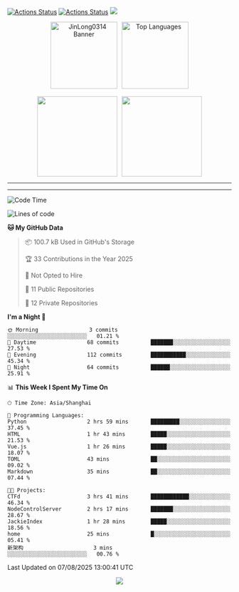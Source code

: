 [![Actions Status](https://github.com/JinLong0314/JinLong0314/workflows/wakatime-stats/badge.svg)](https://github.com/JinLong0314/JinLong0314/actions)
[![Actions Status](https://github.com/JinLong0314/JinLong0314/workflows/update-gh-activity-new/badge.svg)](https://github.com/JinLong0314/JinLong0314/actions)
![](https://visitor-badge-deno.deno.dev/JinLong0314.JinLong0314.svg)
<br>
 
<div align="center" style="display: flex; justify-content: center; align-items: center; gap: 10px;">
  <img src="https://socialify.git.ci/JinLong0314/JinLong0314/image?custom_language=Python&font=Inter&language=1&name=1&pattern=Plus" alt="JinLong0314 Banner" height="150"/>
  <img src="https://github-readme-stats.vercel.app/api/top-langs/?username=JinLong0314&hide_border=true" alt="Top Languages" height="150"/>
</div>

<br>

<div align="center" style="display: flex; justify-content: center; align-items: center; gap: 10px;">
  <img src="https://spotify-github-profile.kittinanx.com/api/view?uid=31afscsa66thkz2rxnganseg5i3a&cover_image=true&theme=default&show_offline=false&background_color=121212&interchange=true&bar_color=53b14f&bar_color_cover=true"  height="180"/>
  <img src="https://spotify-recently-played-readme.vercel.app/api?user=31afscsa66thkz2rxnganseg5i3a&count=5&width=600" height="180"/>
</div>


---

<!--START_SECTION:activity-->

<!--END_SECTION:activity-->

---

<!--START_SECTION:waka-->
![Code Time](http://img.shields.io/badge/Code%20Time-24%20hrs%2056%20mins-blue)

![Lines of code](https://img.shields.io/badge/From%20Hello%20World%20I%27ve%20Written-229.0%20thousand%20lines%20of%20code-blue)

**🐱 My GitHub Data** 

> 📦 100.7 kB Used in GitHub's Storage 
 > 
> 🏆 33 Contributions in the Year 2025
 > 
> 🚫 Not Opted to Hire
 > 
> 📜 11 Public Repositories 
 > 
> 🔑 12 Private Repositories 
 > 
**I'm a Night 🦉** 

```text
🌞 Morning                3 commits           ░░░░░░░░░░░░░░░░░░░░░░░░░   01.21 % 
🌆 Daytime                68 commits          ███████░░░░░░░░░░░░░░░░░░   27.53 % 
🌃 Evening                112 commits         ███████████░░░░░░░░░░░░░░   45.34 % 
🌙 Night                  64 commits          ██████░░░░░░░░░░░░░░░░░░░   25.91 % 
```


📊 **This Week I Spent My Time On** 

```text
🕑︎ Time Zone: Asia/Shanghai

💬 Programming Languages: 
Python                   2 hrs 59 mins       █████████░░░░░░░░░░░░░░░░   37.45 % 
HTML                     1 hr 43 mins        █████░░░░░░░░░░░░░░░░░░░░   21.53 % 
Vue.js                   1 hr 26 mins        █████░░░░░░░░░░░░░░░░░░░░   18.07 % 
TOML                     43 mins             ██░░░░░░░░░░░░░░░░░░░░░░░   09.02 % 
Markdown                 35 mins             ██░░░░░░░░░░░░░░░░░░░░░░░   07.44 % 

🐱‍💻 Projects: 
CTFd                     3 hrs 41 mins       ████████████░░░░░░░░░░░░░   46.34 % 
NodeControlServer        2 hrs 17 mins       ███████░░░░░░░░░░░░░░░░░░   28.67 % 
JackieIndex              1 hr 28 mins        █████░░░░░░░░░░░░░░░░░░░░   18.56 % 
home                     25 mins             █░░░░░░░░░░░░░░░░░░░░░░░░   05.41 % 
新架构                      3 mins              ░░░░░░░░░░░░░░░░░░░░░░░░░   00.76 % 
```


 Last Updated on 07/08/2025 13:00:41 UTC
<!--END_SECTION:waka-->



<p align="center">
  <img src="https://capsule-render.vercel.app/api?type=waving&color=gradient&height=60&section=footer"/>
</p>
